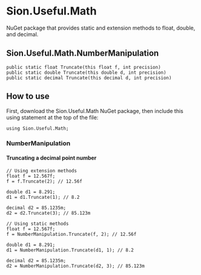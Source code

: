# Sion.Useful.Math

NuGet package that provides static and extension methods to float, double, and decimal.

## Sion.Useful.Math.NumberManipulation

```
public static float Truncate(this float f, int precision)
public static double Truncate(this double d, int precision)
public static decimal Truncate(this decimal d, int precision)
```

## How to use

First, download the Sion.Useful.Math NuGet package, then include this using statement at the top of the file:

```
using Sion.Useful.Math;
```

### NumberManipulation

#### Truncating a decimal point number

```
// Using extension methods
float f = 12.567f;
f = f.Truncate(2); // 12.56f

double d1 = 8.291;
d1 = d1.Truncate(1); // 8.2

decimal d2 = 85.1235m;
d2 = d2.Truncate(3); // 85.123m
```

```
// Using static methods
float f = 12.567f;
f = NumberManipulation.Truncate(f, 2); // 12.56f

double d1 = 8.291;
d1 = NumberManipulation.Truncate(d1, 1); // 8.2

decimal d2 = 85.1235m;
d2 = NumberManipulation.Truncate(d2, 3); // 85.123m
```
